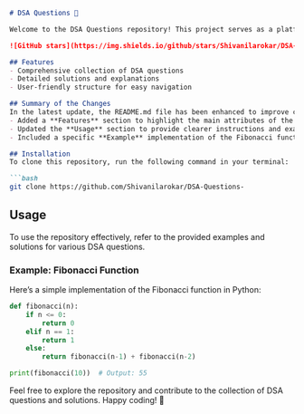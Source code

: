 ```markdown
# DSA Questions 🚀

Welcome to the DSA Questions repository! This project serves as a platform for developers and learners to practice and enhance their skills in Data Structures and Algorithms (DSA). This repository is designed to help you improve your understanding of various data structures and algorithms through a collection of questions and solutions.

![GitHub stars](https://img.shields.io/github/stars/Shivanilarokar/DSA-Questions-?style=social) ![Forks](https://img.shields.io/github/forks/Shivanilarokar/DSA-Questions-?style=social)

## Features
- Comprehensive collection of DSA questions
- Detailed solutions and explanations
- User-friendly structure for easy navigation

## Summary of the Changes
In the latest update, the README.md file has been enhanced to improve clarity and engagement. Key changes include:
- Added a **Features** section to highlight the main attributes of the repository.
- Updated the **Usage** section to provide clearer instructions and examples.
- Included a specific **Example** implementation of the Fibonacci function in Python.

## Installation
To clone this repository, run the following command in your terminal:

```bash
git clone https://github.com/Shivanilarokar/DSA-Questions-
```

## Usage
To use the repository effectively, refer to the provided examples and solutions for various DSA questions.

### Example: Fibonacci Function
Here’s a simple implementation of the Fibonacci function in Python:

```python
def fibonacci(n):
    if n <= 0:
        return 0
    elif n == 1:
        return 1
    else:
        return fibonacci(n-1) + fibonacci(n-2)

print(fibonacci(10))  # Output: 55
```

Feel free to explore the repository and contribute to the collection of DSA questions and solutions. Happy coding! 🎉
```